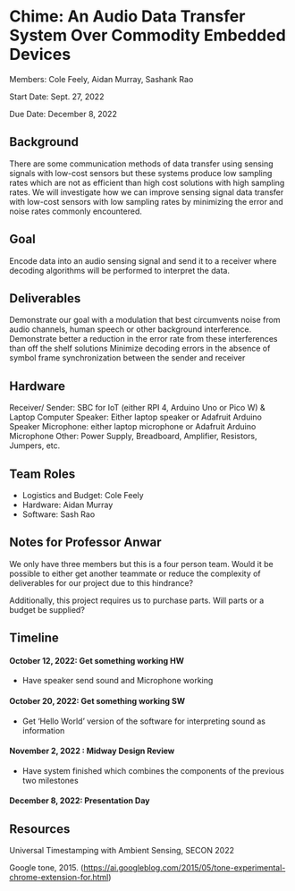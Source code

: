 # Chime: An Audio Data Transfer System Over Commodity Embedded Devices

Members: Cole Feely, Aidan Murray, Sashank Rao

Start Date: Sept. 27, 2022

Due Date: December 8, 2022


## Background
There are some communication methods of data transfer using sensing signals with low-cost sensors but these systems produce low sampling rates which are not as efficient than high cost solutions with high sampling rates. We will investigate how we can improve sensing signal data transfer with low-cost sensors with low sampling rates by minimizing the error and noise rates commonly encountered. 
## Goal
Encode data into an audio sensing signal and send it to a receiver where decoding algorithms will be performed to interpret the data. 

## Deliverables
Demonstrate our goal with a modulation that best circumvents noise from audio channels, human speech or other background interference. 
Demonstrate better a reduction in the error rate from these interferences than off the shelf solutions
Minimize decoding errors in the absence of symbol frame synchronization between the sender and receiver

## Hardware
Receiver/ Sender: SBC for IoT (either RPI 4, Arduino Uno or Pico W) & Laptop Computer
Speaker: Either laptop speaker or Adafruit Arduino Speaker
Microphone: either laptop microphone or Adafruit Arduino Microphone 
Other: Power Supply, Breadboard, Amplifier, Resistors, Jumpers, etc.   

## Team Roles
- Logistics and Budget: Cole Feely
- Hardware: Aidan Murray
- Software: Sash Rao


## Notes for Professor Anwar
We only have three members but this is a four person team. Would it be possible to either get another teammate or reduce the complexity of deliverables for our project due to this hindrance? 

Additionally, this project requires us to purchase parts. Will parts or a budget be supplied?

## Timeline 
#### October 12, 2022: Get something working HW

- Have speaker send sound and Microphone working

#### October 20, 2022: Get something working SW

- Get ‘Hello World’ version of the software for interpreting sound as information 

#### November 2, 2022 : Midway Design Review

- Have system finished which combines the components of the previous two milestones

#### December 8, 2022: Presentation Day

## Resources
Universal Timestamping with Ambient Sensing, SECON 2022

Google tone, 2015. (https://ai.googleblog.com/2015/05/tone-experimental-chrome-extension-for.html) 
 							
						 					
				
			
		





